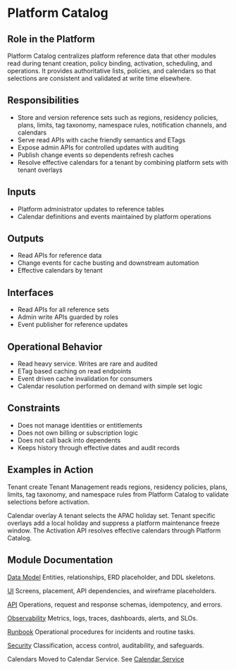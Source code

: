 # Platform Catalog

## Role in the Platform
Platform Catalog centralizes platform reference data that other modules read during tenant creation, policy binding, activation, scheduling, and operations. It provides authoritative lists, policies, and calendars so that selections are consistent and validated at write time elsewhere.

## Responsibilities
- Store and version reference sets such as regions, residency policies, plans, limits, tag taxonomy, namespace rules, notification channels, and calendars
- Serve read APIs with cache friendly semantics and ETags
- Expose admin APIs for controlled updates with auditing
- Publish change events so dependents refresh caches
- Resolve effective calendars for a tenant by combining platform sets with tenant overlays

## Inputs
- Platform administrator updates to reference tables
- Calendar definitions and events maintained by platform operations

## Outputs
- Read APIs for reference data
- Change events for cache busting and downstream automation
- Effective calendars by tenant

## Interfaces
- Read APIs for all reference sets
- Admin write APIs guarded by roles
- Event publisher for reference updates

## Operational Behavior
- Read heavy service. Writes are rare and audited
- ETag based caching on read endpoints
- Event driven cache invalidation for consumers
- Calendar resolution performed on demand with simple set logic

## Constraints
- Does not manage identities or entitlements
- Does not own billing or subscription logic
- Does not call back into dependents
- Keeps history through effective dates and audit records

## Examples in Action

Tenant create
Tenant Management reads regions, residency policies, plans, limits, tag taxonomy, and namespace rules from Platform Catalog to validate selections before activation.

Calendar overlay
A tenant selects the APAC holiday set. Tenant specific overlays add a local holiday and suppress a platform maintenance freeze window. The Activation API resolves effective calendars through Platform Catalog.

## Module Documentation

[Data Model](data-model.md)
Entities, relationships, ERD placeholder, and DDL skeletons.

[UI](ui.md)
Screens, placement, API dependencies, and wireframe placeholders.

[API](api.md)
Operations, request and response schemas, idempotency, and errors.

[Observability](observability.md)
Metrics, logs, traces, dashboards, alerts, and SLOs.

[Runbook](runbook.md)
Operational procedures for incidents and routine tasks.

[Security](security.md)
Classification, access control, auditability, and safeguards.


Calendars
Moved to Calendar Service. See [Calendar Service](../../data-utilities/calendar-service/index.md)
